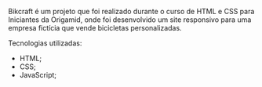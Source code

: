 Bikcraft é um projeto que foi realizado durante o curso de HTML e CSS para Iniciantes da Origamid, onde foi desenvolvido um site responsivo para uma empresa fictícia que vende bicicletas personalizadas.

Tecnologias utilizadas:
 - HTML;
 - CSS;
 - JavaScript;
